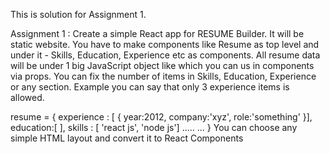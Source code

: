 This is solution for Assignment 1.

Assignment 1 : Create a simple React app for RESUME Builder. It will be static website. You have to make components like Resume as top level and under it - Skills, Education, Experience etc as components. All resume data will be under 1 big JavaScript object like which you can us in components via props. You can fix the number of items in Skills, Education, Experience or any section. Example you can say that only 3 experience items is allowed.

resume = {
experience : [ { year:2012, company:'xyz', role:'something' }],
education:[ ],
skills : [ 'react js', 'node js']
.....
...
}
You can choose any simple HTML layout and convert it to React Components
